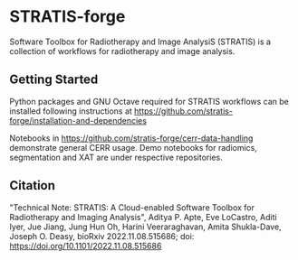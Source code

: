 # STRATIS-forge
Software Toolbox for Radiotherapy and Image AnalysiS (STRATIS) is a collection of workflows for radiotherapy and image analysis. 

## Getting Started
Python packages and GNU Octave required for STRATIS workflows can be installed following instructions at https://github.com/stratis-forge/installation-and-dependencies </br>

Notebooks in https://github.com/stratis-forge/cerr-data-handling demonstrate general CERR usage. Demo notebooks for radiomics, segmentation and XAT are under respective repositories.


## Citation
"Technical Note: STRATIS: A Cloud-enabled Software Toolbox for Radiotherapy and Imaging Analysis", Aditya P. Apte, Eve LoCastro, Aditi Iyer, Jue Jiang, Jung Hun Oh, Harini Veeraraghavan, Amita Shukla-Dave, Joseph O. Deasy, bioRxiv 2022.11.08.515686; doi: https://doi.org/10.1101/2022.11.08.515686
